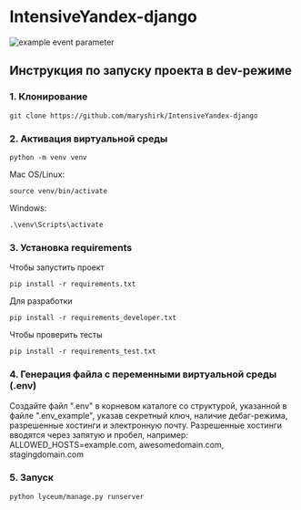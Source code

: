 # IntensiveYandex-django

![example event parameter](https://github.com/maryshirk/IntensiveYandex-django/actions/workflows/python-package.yml/badge.svg)

## Инструкция по запуску проекта в dev-режиме

### 1. Клонирование
```
git clone https://github.com/maryshirk/IntensiveYandex-django
```

### 2. Активация виртуальной среды
```
python -m venv venv
```
Mac OS/Linux:
```
source venv/bin/activate
```
Windows:
```
.\venv\Scripts\activate
```

### 3. Установка requirements
Чтобы запустить проект
```
pip install -r requirements.txt
```
Для разработки
```
pip install -r requirements_developer.txt
```
Чтобы проверить тесты
```
pip install -r requirements_test.txt
```

### 4. Генерация файла с переменными виртуальной среды (.env)
Создайте файл ".env" в корневом каталоге со структурой, указанной в файле ".env_example", указав секретный ключ, наличие дебаг-режима, разрешенные хостинги и электронную почту. Разрешенные хостинги вводятся через запятую и пробел, например: ALLOWED_HOSTS=example.com, awesomedomain.com, stagingdomain.com


### 5. Запуск
```
python lyceum/manage.py runserver
```
